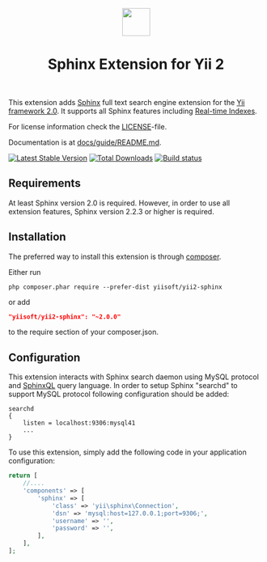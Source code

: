 <p align="center">
    <a href="https://sphinxsearch.com" target="_blank" rel="external">
        <img src="https://sphinxsearch.com/images/logo.png" height="55px">
    </a>
    <h1 align="center">Sphinx Extension for Yii 2</h1>
    <br>
</p>

This extension adds [Sphinx](https://sphinxsearch.com/docs) full text search engine extension for the [Yii framework 2.0](https://www.yiiframework.com).
It supports all Sphinx features including [Real-time Indexes](https://sphinxsearch.com/docs/current.html#rt-indexes).

For license information check the [LICENSE](LICENSE.md)-file.

Documentation is at [docs/guide/README.md](docs/guide/README.md).

[![Latest Stable Version](https://poser.pugx.org/yiisoft/yii2-sphinx/v/stable.png)](https://packagist.org/packages/yiisoft/yii2-sphinx)
[![Total Downloads](https://poser.pugx.org/yiisoft/yii2-sphinx/downloads.png)](https://packagist.org/packages/yiisoft/yii2-sphinx)
[![Build status](https://github.com/yiisoft/yii2-sphinx/workflows/build/badge.svg)](https://github.com/yiisoft/yii2-sphinx/actions?query=workflow%3Abuild)


Requirements
------------

At least Sphinx version 2.0 is required. However, in order to use all extension features, Sphinx version 2.2.3 or
higher is required.


Installation
------------

The preferred way to install this extension is through [composer](https://getcomposer.org/download/).

Either run

```
php composer.phar require --prefer-dist yiisoft/yii2-sphinx
```

or add

```json
"yiisoft/yii2-sphinx": "~2.0.0"
```

to the require section of your composer.json.


Configuration
-------------

This extension interacts with Sphinx search daemon using MySQL protocol and [SphinxQL](https://sphinxsearch.com/docs/current.html#sphinxql) query language.
In order to setup Sphinx "searchd" to support MySQL protocol following configuration should be added:

```
searchd
{
    listen = localhost:9306:mysql41
    ...
}
```

To use this extension, simply add the following code in your application configuration:

```php
return [
    //....
    'components' => [
        'sphinx' => [
            'class' => 'yii\sphinx\Connection',
            'dsn' => 'mysql:host=127.0.0.1;port=9306;',
            'username' => '',
            'password' => '',
        ],
    ],
];
```
